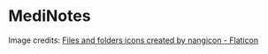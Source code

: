 # MediNotes




Image credits: <a href="https://www.flaticon.com/free-icons/files-and-folders" title="files and folders icons">Files and folders icons created by nangicon - Flaticon</a>
